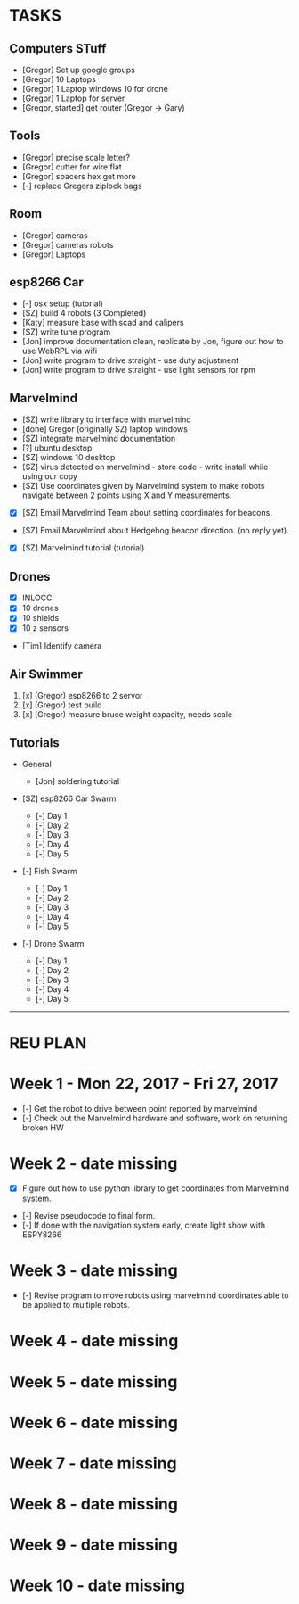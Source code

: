 # TASKS 

## Computers STuff

* [Gregor] Set up google groups
* [Gregor] 10 Laptops
* [Gregor] 1 Laptop windows 10 for drone
* [Gregor] 1 Laptop for server
* [Gregor, started] get router (Gregor -> Gary)

## Tools

* [Gregor] precise scale letter?
* [Gregor] cutter for wire flat
* [Gregor] spacers hex get more 
* [-] replace Gregors ziplock bags

## Room

* [Gregor] cameras
* [Gregor] cameras robots
* [Gregor] Laptops

## esp8266 Car

* [-] osx setup (tutorial)
* [SZ] build 4 robots (3 Completed)
* [Katy] measure base with scad and calipers
* [SZ] write tune program
* [Jon] improve documentation clean, replicate by Jon, figure out how to use WebRPL via wifi
* [Jon] write program to drive straight - use duty adjustment
* [Jon] write program to drive straight - use light sensors for rpm

## Marvelmind

* [SZ] write library to interface with marvelmind
* [done] Gregor (originally SZ) laptop windows
* [SZ] integrate marvelmind documentation
* [?] ubuntu desktop
* [SZ] windows 10 desktop
* [SZ] virus detected on marvelmind - store code - write install while using our copy
* [SZ] Use coordinates given by Marvelmind system to make robots navigate between 2 points using X and Y measurements.
* [x] [SZ] Email Marvelmind Team about setting coordinates for beacons.
* [SZ] Email Marvelmind about Hedgehog beacon direction. (no reply yet).
* [x] [SZ] Marvelmind tutorial (tutorial)

	
## Drones

* [x] INLOCC
* [x] 10 drones
* [x] 10 shields
* [x] 10 z sensors
* [Tim] Identify camera
 
## Air Swimmer

1. [x] (Gregor) esp8266 to 2 servor
2. [x] (Gregor) test build
3. [x] (Gregor) measure bruce weight capacity, needs scale

## Tutorials

* General 

    * [Jon] soldering tutorial

* [SZ] esp8266 Car Swarm

    * [-] Day 1
    * [-] Day 2
    * [-] Day 3
    * [-] Day 4
    * [-] Day 5

* [-] Fish Swarm

    * [-] Day 1
    * [-] Day 2
    * [-] Day 3
    * [-] Day 4
    * [-] Day 5

* [-] Drone Swarm

    * [-] Day 1
    * [-] Day 2
    * [-] Day 3
    * [-] Day 4
    * [-] Day 5


-----

# REU PLAN

# Week 1 - Mon 22, 2017 - Fri 27, 2017

* [-] Get the robot to drive between point reported by marvelmind
* [-] Check out the Marvelmind hardware and software, work on returning broken HW

# Week 2 - date missing

* [x] Figure out how to use python library to get coordinates from Marvelmind system.
* [-] Revise pseudocode to final form.
* [-] If done with the navigation system early, create light show with ESPY8266 

# Week 3 - date missing

* [-] Revise program to move robots using marvelmind coordinates able to be applied to multiple robots.

# Week 4 - date missing

# Week 5 - date missing

# Week 6 - date missing

# Week 7 - date missing

# Week 8 - date missing

# Week 9 - date missing

# Week 10 - date missing






